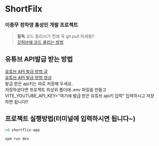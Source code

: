 # ShortFilx
### 이충무 정하영 홍성민 개발 프로젝트

> **필독** 
> 코드 올리시기 전에 꼭 git pull 하세용!!<br>
> [깃허브에 코드 올리는 방법](https://velog.io/@gooriiie/Github-Github%EC%97%90-%EC%BD%94%EB%93%9C-%EC%98%AC%EB%A6%AC%EA%B8%B0)

## 유튜브 API발급 받는 방법
[유튜브 API 발급 방법 글](https://boleesystem.tistory.com/996)<br>
[유튜브 API 발급 방법 영상](https://www.youtube.com/watch?v=NeUKmy7he5g)<br>
발급 받은 api키는 따로 저장해 두세요. <br>저장하셨다면 프로젝트 최상위 폴더에 .env 파일을 만들고 VITE_YOUTUBE_API_KEY="여기에 발급 받은 유튜브 api키 입력" 입력하시고 저장하면 됩니다!!



## 프로젝트 실행방법(터미널에 입력하시면 됩니다~)
```bash
cd shortflix-app
```
```bash
npm run dev
```
